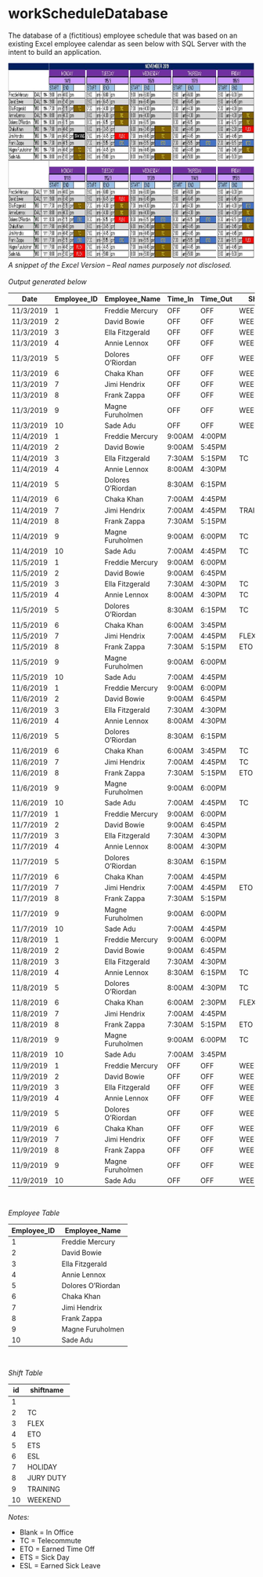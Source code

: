# workScheduleDatabase

The database of a (fictitious) employee schedule that was based on an existing Excel employee calendar as seen below with SQL Server with the intent to build an application.

<img src="/images/excel-calendar_2019.jpg" width="1280" height="400"/></div>
*A snippet of the Excel Version – Real names purposely not disclosed.*
<br>
<br>
*Output generated below*

| Date        | Employee_ID | Employee_Name     | Time_In     | Time_Out    | Shift         |
| ----------- | ----------- | -----------       | ----------- | ----------- | -----------   | 
| 11/3/2019   | 1           | Freddie Mercury   | OFF         | OFF         | WEEKEND       |
| 11/3/2019   | 2           | David Bowie	      | OFF         | OFF         | WEEKEND       |
| 11/3/2019   | 3           | Ella Fitzgerald	  | OFF         | OFF         | WEEKEND       |
| 11/3/2019   | 4           | Annie Lennox	    | OFF         | OFF         | WEEKEND       |
| 11/3/2019   | 5           | Dolores O’Riordan | OFF         | OFF         | WEEKEND       |
| 11/3/2019   | 6           | Chaka Khan        | OFF         | OFF         | WEEKEND       |
| 11/3/2019   | 7           | Jimi Hendrix      | OFF         | OFF         | WEEKEND       |
| 11/3/2019   | 8           | Frank Zappa       | OFF         | OFF         | WEEKEND       |
| 11/3/2019   | 9           | Magne Furuholmen  | OFF         | OFF         | WEEKEND       |
| 11/3/2019   | 10          | Sade Adu          | OFF         | OFF         | WEEKEND       |
| 11/4/2019   | 1           | Freddie Mercury   | 9:00AM      | 4:00PM	    |               |
| 11/4/2019   | 2           | David Bowie	      | 9:00AM      | 5:45PM	    |               |
| 11/4/2019   | 3           | Ella Fitzgerald	  | 7:30AM	    | 5:15PM	    | TC            |
| 11/4/2019   | 4           | Annie Lennox	    | 8:00AM	    | 4:30PM	    |               |
| 11/4/2019   | 5           | Dolores O’Riordan | 8:30AM	    | 6:15PM	    |               |
| 11/4/2019   | 6           | Chaka Khan        | 7:00AM	    | 4:45PM	    |               |
| 11/4/2019   | 7           | Jimi Hendrix      | 7:00AM	    | 4:45PM	    | TRAINING      |
| 11/4/2019   | 8           | Frank Zappa       | 7:30AM	    | 5:15PM	    |               |
| 11/4/2019   | 9           | Magne Furuholmen  | 9:00AM	    | 6:00PM	    | TC            |
| 11/4/2019   | 10          | Sade Adu          | 7:00AM	    | 4:45PM	    | TC            |
| 11/5/2019   | 1           | Freddie Mercury   | 9:00AM	    | 6:00PM	    |               |
| 11/5/2019   | 2           | David Bowie	      | 9:00AM	    | 6:45PM	    |               |
| 11/5/2019   | 3           | Ella Fitzgerald	  | 7:30AM	    | 4:30PM	    | TC            |
| 11/5/2019   | 4           | Annie Lennox	    | 8:00AM	    | 4:30PM	    | TC            |
| 11/5/2019   | 5           | Dolores O’Riordan | 8:30AM	    | 6:15PM	    | TC            |
| 11/5/2019   | 6           | Chaka Khan        | 6:00AM	    | 3:45PM	    |               |
| 11/5/2019   | 7           | Jimi Hendrix      | 7:00AM	    | 4:45PM	    | FLEX          |
| 11/5/2019   | 8           | Frank Zappa       | 7:30AM	    | 5:15PM	    | ETO           |
| 11/5/2019   | 9           | Magne Furuholmen  | 9:00AM	    | 6:00PM	    |               |
| 11/5/2019   | 10          | Sade Adu          | 7:00AM	    | 4:45PM	    |               |
| 11/6/2019   | 1           | Freddie Mercury   | 9:00AM	    | 6:00PM	    |               |
| 11/6/2019   | 2           | David Bowie	      | 9:00AM	    | 6:45PM	    |               |
| 11/6/2019   | 3           | Ella Fitzgerald	  | 7:30AM      | 4:30PM      |               |
| 11/6/2019   | 4           | Annie Lennox	    | 8:00AM	    | 4:30PM	    |               |
| 11/6/2019   | 5           | Dolores O’Riordan | 8:30AM	    | 6:15PM	    |               |
| 11/6/2019   | 6           | Chaka Khan        | 6:00AM	    | 3:45PM	    | TC            |
| 11/6/2019   | 7           | Jimi Hendrix      | 7:00AM	    | 4:45PM	    | TC            |
| 11/6/2019   | 8           | Frank Zappa       | 7:30AM	    | 5:15PM	    | ETO           |
| 11/6/2019   | 9           | Magne Furuholmen  | 9:00AM	    | 6:00PM	    |               |
| 11/6/2019   | 10          | Sade Adu          | 7:00AM	    | 4:45PM	    | TC            |
| 11/7/2019   | 1           | Freddie Mercury   | 9:00AM	    | 6:00PM	    |               |
| 11/7/2019   | 2           | David Bowie	      | 9:00AM	    | 6:45PM	    |               |
| 11/7/2019   | 3           | Ella Fitzgerald	  | 7:30AM	    | 4:30PM	    |               |
| 11/7/2019   | 4           | Annie Lennox	    | 8:00AM	    | 4:30PM	    |               |
| 11/7/2019   | 5           | Dolores O’Riordan | 8:30AM	    | 6:15PM	    |               |
| 11/7/2019   | 6           | Chaka Khan        | 7:00AM	    | 4:45PM	    |               |
| 11/7/2019   | 7           | Jimi Hendrix      | 7:00AM	    | 4:45PM	    | ETO           |
| 11/7/2019   | 8           | Frank Zappa       | 7:30AM	    | 5:15PM	    |               |
| 11/7/2019   | 9           | Magne Furuholmen  | 9:00AM	    | 6:00PM	    |               |
| 11/7/2019   | 10          | Sade Adu          | 7:00AM	    | 4:45PM	    |               |
| 11/8/2019   | 1           | Freddie Mercury   | 9:00AM	    | 6:00PM	    |               |
| 11/8/2019   | 2           | David Bowie	      | 9:00AM	    | 6:45PM	    |               |
| 11/8/2019   | 3           | Ella Fitzgerald	  | 7:30AM	    | 4:30PM	    |               |
| 11/8/2019   | 4           | Annie Lennox	    | 8:30AM	    | 6:15PM	    | TC            |
| 11/8/2019   | 5           | Dolores O’Riordan | 8:00AM	    | 4:30PM	    | TC            |
| 11/8/2019   | 6           | Chaka Khan        | 6:00AM	    | 2:30PM	    | FLEX          |
| 11/8/2019   | 7           | Jimi Hendrix      | 7:00AM	    | 4:45PM	    |               |
| 11/8/2019   | 8           | Frank Zappa       | 7:30AM	    | 5:15PM	    | ETO           |
| 11/8/2019   | 9           | Magne Furuholmen  | 9:00AM	    | 6:00PM	    | TC            |
| 11/8/2019   | 10          | Sade Adu          | 7:00AM	    | 3:45PM	    |               |
| 11/9/2019   | 1           | Freddie Mercury   | OFF         | OFF         | WEEKEND       |
| 11/9/2019   | 2           | David Bowie	      | OFF         | OFF         | WEEKEND       |
| 11/9/2019   | 3           | Ella Fitzgerald	  | OFF         | OFF         | WEEKEND       |
| 11/9/2019   | 4           | Annie Lennox	    | OFF         | OFF         | WEEKEND       |
| 11/9/2019   | 5           | Dolores O’Riordan | OFF         | OFF         | WEEKEND       |
| 11/9/2019   | 6           | Chaka Khan        | OFF         | OFF         | WEEKEND       |
| 11/9/2019   | 7           | Jimi Hendrix      | OFF         | OFF         | WEEKEND       |
| 11/9/2019   | 8           | Frank Zappa       | OFF         | OFF         | WEEKEND       |
| 11/9/2019   | 9           | Magne Furuholmen  | OFF         | OFF         | WEEKEND       |
| 11/9/2019   | 10          | Sade Adu          | OFF         | OFF         | WEEKEND       |

<br>

*Employee Table*

| Employee_ID | Employee_Name     |
| ----------- | -----------       |
| 1           | Freddie Mercury   |
| 2           | David Bowie	      |
| 3           | Ella Fitzgerald	  |
| 4           | Annie Lennox	    |
| 5           | Dolores O’Riordan |
| 6           | Chaka Khan        |
| 7           | Jimi Hendrix      |
| 8           | Frank Zappa       |
| 9           | Magne Furuholmen  |
| 10          | Sade Adu          |

<br>

*Shift Table*

| id          | shiftname     |
| ----------- | -----------   |
| 1           |               |
| 2           | TC            |
| 3           | FLEX          |	    
| 4           | ETO           |
| 5           | ETS	          |
| 6           | ESL           |
| 7           | HOLIDAY       |   
| 8           | JURY DUTY     |
| 9           | TRAINING      |  
| 10          | WEEKEND       |

*Notes:*
- Blank = In Office
- TC = Telecommute
- ETO = Earned Time Off
- ETS = Sick Day
- ESL = Earned Sick Leave

